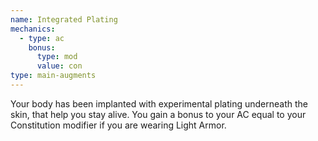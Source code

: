 ```yaml
---
name: Integrated Plating
mechanics:
  - type: ac
    bonus:
      type: mod
      value: con
type: main-augments
---
```

Your body has been implanted with experimental plating underneath the skin, that help you stay alive. You gain a
bonus to your AC equal to your Constitution modifier if you are wearing Light Armor.
